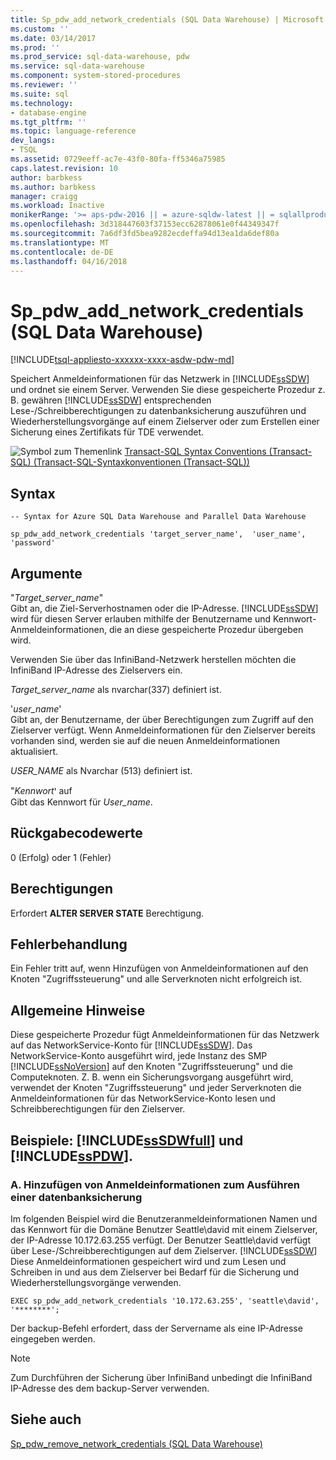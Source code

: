 ```yaml
---
title: Sp_pdw_add_network_credentials (SQL Data Warehouse) | Microsoft Docs
ms.custom: ''
ms.date: 03/14/2017
ms.prod: ''
ms.prod_service: sql-data-warehouse, pdw
ms.service: sql-data-warehouse
ms.component: system-stored-procedures
ms.reviewer: ''
ms.suite: sql
ms.technology:
- database-engine
ms.tgt_pltfrm: ''
ms.topic: language-reference
dev_langs:
- TSQL
ms.assetid: 0729eeff-ac7e-43f0-80fa-ff5346a75985
caps.latest.revision: 10
author: barbkess
ms.author: barbkess
manager: craigg
ms.workload: Inactive
monikerRange: '>= aps-pdw-2016 || = azure-sqldw-latest || = sqlallproducts-allversions'
ms.openlocfilehash: 3d318447603f37153ecc62878061e0f44349347f
ms.sourcegitcommit: 7a6df3fd5bea9282ecdeffa94d13ea1da6def80a
ms.translationtype: MT
ms.contentlocale: de-DE
ms.lasthandoff: 04/16/2018
---
```

# <a name="sppdwaddnetworkcredentials-sql-data-warehouse"></a>Sp_pdw_add_network_credentials (SQL Data Warehouse)
[!INCLUDE[tsql-appliesto-xxxxxx-xxxx-asdw-pdw-md](../../includes/tsql-appliesto-xxxxxx-xxxx-asdw-pdw-md.md)]

  Speichert Anmeldeinformationen für das Netzwerk in [!INCLUDE[ssSDW](../../includes/sssdw-md.md)] und ordnet sie einem Server. Verwenden Sie diese gespeicherte Prozedur z. B. gewähren [!INCLUDE[ssSDW](../../includes/sssdw-md.md)] entsprechenden Lese-/Schreibberechtigungen zu datenbanksicherung auszuführen und Wiederherstellungsvorgänge auf einem Zielserver oder zum Erstellen einer Sicherung eines Zertifikats für TDE verwendet.  
  
 ![Symbol zum Themenlink](../../database-engine/configure-windows/media/topic-link.gif "Topic link icon") [Transact-SQL Syntax Conventions &#40;Transact-SQL&#41; (Transact-SQL-Syntaxkonventionen (Transact-SQL))](../../t-sql/language-elements/transact-sql-syntax-conventions-transact-sql.md)  
  
## <a name="syntax"></a>Syntax  
  
```  
-- Syntax for Azure SQL Data Warehouse and Parallel Data Warehouse  
  
sp_pdw_add_network_credentials 'target_server_name',  'user_name', ꞌpasswordꞌ  
```  
  
## <a name="arguments"></a>Argumente  
 "*Target_server_name*"  
 Gibt an, die Ziel-Serverhostnamen oder die IP-Adresse. [!INCLUDE[ssSDW](../../includes/sssdw-md.md)] wird für diesen Server erlauben mithilfe der Benutzername und Kennwort-Anmeldeinformationen, die an diese gespeicherte Prozedur übergeben wird.  
  
 Verwenden Sie über das InfiniBand-Netzwerk herstellen möchten die InfiniBand IP-Adresse des Zielservers ein.  
  
 *Target_server_name* als nvarchar(337) definiert ist.  
  
 '*user_name*'  
 Gibt an, der Benutzername, der über Berechtigungen zum Zugriff auf den Zielserver verfügt. Wenn Anmeldeinformationen für den Zielserver bereits vorhanden sind, werden sie auf die neuen Anmeldeinformationen aktualisiert.  
  
 *USER_NAME* als Nvarchar (513) definiert ist.  
  
 "*Kennwort*ꞌ auf  
 Gibt das Kennwort für *User_name*.  
  
## <a name="return-code-values"></a>Rückgabecodewerte  
 0 (Erfolg) oder 1 (Fehler)  
  
## <a name="permissions"></a>Berechtigungen  
 Erfordert **ALTER SERVER STATE** Berechtigung.  
  
## <a name="error-handling"></a>Fehlerbehandlung  
 Ein Fehler tritt auf, wenn Hinzufügen von Anmeldeinformationen auf den Knoten "Zugriffssteuerung" und alle Serverknoten nicht erfolgreich ist.  
  
## <a name="general-remarks"></a>Allgemeine Hinweise  
 Diese gespeicherte Prozedur fügt Anmeldeinformationen für das Netzwerk auf das NetworkService-Konto für [!INCLUDE[ssSDW](../../includes/sssdw-md.md)]. Das NetworkService-Konto ausgeführt wird, jede Instanz des SMP [!INCLUDE[ssNoVersion](../../includes/ssnoversion-md.md)] auf den Knoten "Zugriffssteuerung" und die Computeknoten. Z. B. wenn ein Sicherungsvorgang ausgeführt wird, verwendet der Knoten "Zugriffssteuerung" und jeder Serverknoten die Anmeldeinformationen für das NetworkService-Konto lesen und Schreibberechtigungen für den Zielserver.  
  
## <a name="examples-includesssdwfullincludessssdwfull-mdmd-and-includesspdwincludessspdw-mdmd"></a>Beispiele: [!INCLUDE[ssSDWfull](../../includes/sssdwfull-md.md)] und [!INCLUDE[ssPDW](../../includes/sspdw-md.md)].  
  
### <a name="a-add-credentials-for-performing-a-database-backup"></a>A. Hinzufügen von Anmeldeinformationen zum Ausführen einer datenbanksicherung  
 Im folgenden Beispiel wird die Benutzeranmeldeinformationen Namen und das Kennwort für die Domäne Benutzer Seattle\david mit einem Zielserver, der IP-Adresse 10.172.63.255 verfügt. Der Benutzer Seattle\david verfügt über Lese-/Schreibberechtigungen auf dem Zielserver. [!INCLUDE[ssSDW](../../includes/sssdw-md.md)] Diese Anmeldeinformationen gespeichert wird und zum Lesen und Schreiben in und aus dem Zielserver bei Bedarf für die Sicherung und Wiederherstellungsvorgänge verwenden.  
  
```  
EXEC sp_pdw_add_network_credentials '10.172.63.255', 'seattle\david', '********';  
```  
  
 Der backup-Befehl erfordert, dass der Servername als eine IP-Adresse eingegeben werden.  
  
> [!NOTE]  
>  Zum Durchführen der Sicherung über InfiniBand unbedingt die InfiniBand IP-Adresse des dem backup-Server verwenden.  
  
## <a name="see-also"></a>Siehe auch  
 [Sp_pdw_remove_network_credentials &#40;SQL Data Warehouse&#41;](../../relational-databases/system-stored-procedures/sp-pdw-remove-network-credentials-sql-data-warehouse.md)  
  
  

